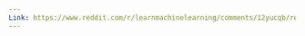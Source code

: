 ```yaml
---
Link: https://www.reddit.com/r/learnmachinelearning/comments/12yucqb/resources_for_learning_ml/
---
```

